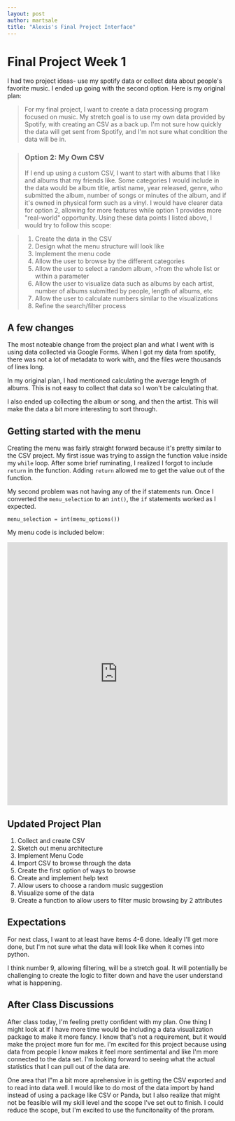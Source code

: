 ```yaml
---
layout: post
author: martsale
title: "Alexis's Final Project Interface"
---
```


# Final Project Week 1

I had two project ideas- use my spotify data or collect data about people's favorite music. I ended up going with the second option. Here is my original plan:
>For my final project, I want to create a data processing program focused on music. My stretch goal is to use my own data provided by Spotify, with creating an CSV as a back up. I'm not sure how quickly the data will get sent from Spotify, and I'm not sure what condition the data will be in.

>### Option 2: My Own CSV
>If I end up using a custom CSV, I want to start with albums that I like and albums that my friends like. Some categories I would include in the data would be album title, artist name, year released, genre, who submitted the album, number of songs or minutes of the album, and if it's owned in physical form such as a vinyl. I would have clearer data for option 2, allowing for more features while option 1 provides more "real-world" opportunity. Using these data points I listed above, I would try to follow this scope:

>1. Create the data in the CSV
>2. Design what the menu structure will look like
>3. Implement the menu code
>4. Allow the user to browse by the different categories
>5. Allow the user to select a random album, >from the whole list or within a parameter 
>6. Allow the user to visualize data such as albums by each artist, number of albums submitted by people, length of albums, etc
>7. Allow the user to calculate numbers similar to the visualizations 
>8. Refine the search/filter process

## A few changes
The most noteable change from the project plan and what I went with is using data collected via Google Forms. When I got my data from spotify, there was not a lot of metadata to work with, and the files were thousands of lines long.

In my original plan, I had mentioned calculating the average length of albums. This is not easy to collect that data so I won't be calculating that. 

I also ended up collecting the album or song, and then the artist. This will make the data a bit more interesting to sort through.

## Getting started with the menu

Creating the menu was fairly straight forward because it's pretty similar to the CSV project. My first issue was trying to assign the function value inside my `while` loop. After some brief ruminating, I realized I forgot to include `return` in the function. Adding `return` allowed me to get the value out of the function.

My second problem was not having any of the if statements run. Once I converted the `menu_selection` to an `int()`, the `if` statements worked as I expected.

```menu_selection = int(menu_options())```

My menu code is included below:
<iframe src="https://trinket.io/embed/python3/c19854ca17" width="100%" height="600" frameborder="0" marginwidth="0" marginheight="0" allowfullscreen></iframe>

## Updated Project Plan
1. Collect and create CSV
2. Sketch out menu architecture
3. Implement Menu Code
4. Import CSV to browse through the data
5. Create the first option of ways to browse
6. Create and implement help text
7. Allow users to choose a random music suggestion
8. Visualize some of the data
9. Create a function to allow users to filter music browsing by 2 attributes

## Expectations
For next class, I want to at least have items 4-6 done. Ideally I'll get more done, but I'm not sure what the data will look like when it comes into python. 

I think number 9, allowing filtering, will be a stretch goal. It will potentially be challenging to create the logic to filter down and have the user understand what is happening.

## After Class Discussions
After class today, I'm feeling pretty confident with my plan. One thing I might look at if I have more time would be including a data visualization package to make it more fancy. I know that's not a requirement, but it would make the project more fun for me. I'm excited for this project because using data from people I know makes it feel more sentimental and like I'm more connected to the data set. I'm looking forward to seeing what the actual statistics that I can pull out of the data are. 

One area that I"m a bit more aprehensive in is getting the CSV exported and to read into data well. I would like to do most of the data import by hand instead of using a package like CSV or Panda, but I also realize that might not be feasible will my skill level and the scope I've set out to finish. I could reduce the scope, but I'm excited to use the funcitonality of the proram.
